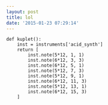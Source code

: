 ```yaml
---
layout: post
title: lol
date: '2015-01-23 07:29:14'
---
```


	def kuplet():
		inst = instruments['acid_synth']
		return [
        	inst.note(5*12, 1, 1)
            inst.note(6*12, 3, 3)
			inst.note(6*12, 5, 1)
            inst.note(5*12, 7, 3)
            inst.note(5*12, 9, 1)
            inst.note(6*12, 11, 3)
            inst.note(5*12, 13, 1)
            inst.note(6*12, 15, 3)
        ]